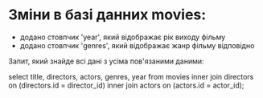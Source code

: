 # Зміни в базі данних movies:
* додано стовпчик 'year', який відображає рік виходу фільму
* додано стовпчик 'genres', який відображає жанр фільму відповідно

Запит, який знайде всі дані з усіма пов'язаними даними:

select title, directors, actors, genres, year
from movies
inner join directors on (directors.id = director_id)
inner join actors on (actors.id = actor_id);